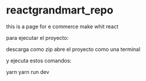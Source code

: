 # reactgrandmart_repo
this is a page for e commerce make whit react 

para ejecutar el proyecto:

descarga como zip
abre el proyecto como una terminal 

y ejecuta estos comandos:

yarn 
yarn run dev

